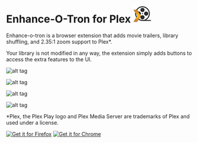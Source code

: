 # Enhance-O-Tron for Plex ![alt tag](https://raw.githubusercontent.com/conceptualspace/metatrailer-for-plex/master/src/img/icon48.png) 

Enhance-o-tron is a browser extension that adds movie trailers, library shuffling, and 2.35:1 zoom support to Plex*.

Your library is not modified in any way, the extension simply adds buttons to access the extra features to the UI.

![alt tag](https://raw.githubusercontent.com/conceptualspace/enhance-o-tron-for-plex/master/plex-logo-flat-small.png)

![alt tag](https://raw.githubusercontent.com/conceptualspace/enhance-o-tron-for-plex/master/screenshot-shuffle.png)

![alt tag](https://raw.githubusercontent.com/conceptualspace/enhance-o-tron-for-plex/master/screenshot-trailer.png)

![alt tag](https://raw.githubusercontent.com/conceptualspace/enhance-o-tron-for-plex/master/screenshot-zoom.png)

*Plex, the Plex Play logo and Plex Media Server are trademarks of Plex and used under a license.

<a href='https://addons.mozilla.org/en-US/firefox/addon/enhance-o-tron-for-plex/'><img alt='Get it for Firefox' src='https://github.com/conceptualspace/enhance-o-tron-for-plex/raw/master/ff-badge.png'/></a> <a href='https://chrome.google.com/webstore/detail/enhance-o-tron-for-plex'><img alt='Get it for Chrome' src='https://github.com/conceptualspace/enhance-o-tron-for-plex/raw/master/chrome-badge.png'/></a>
